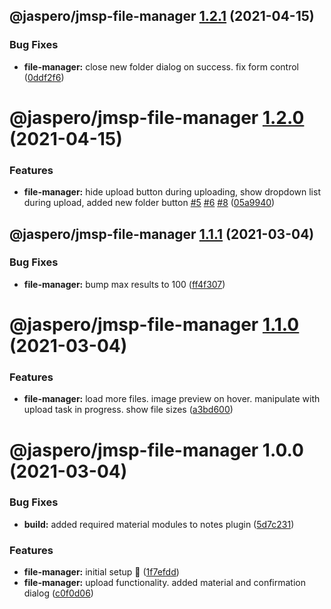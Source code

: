 ## @jaspero/jmsp-file-manager [1.2.1](https://github.com/Jaspero/jms-plugins/compare/@jaspero/jmsp-file-manager@1.2.0...@jaspero/jmsp-file-manager@1.2.1) (2021-04-15)


### Bug Fixes

* **file-manager:** close new folder dialog on success. fix form control ([0ddf2f6](https://github.com/Jaspero/jms-plugins/commit/0ddf2f61ce8d95861b467166502637ab48636e1a))

# @jaspero/jmsp-file-manager [1.2.0](https://github.com/Jaspero/jms-plugins/compare/@jaspero/jmsp-file-manager@1.1.1...@jaspero/jmsp-file-manager@1.2.0) (2021-04-15)


### Features

* **file-manager:** hide upload button during uploading, show dropdown list during upload, added new folder button [#5](https://github.com/Jaspero/jms-plugins/issues/5) [#6](https://github.com/Jaspero/jms-plugins/issues/6) [#8](https://github.com/Jaspero/jms-plugins/issues/8) ([05a9940](https://github.com/Jaspero/jms-plugins/commit/05a99404211ee9a0474cebb3628ea85a943329cc))

## @jaspero/jmsp-file-manager [1.1.1](https://github.com/Jaspero/jms-plugins/compare/@jaspero/jmsp-file-manager@1.1.0...@jaspero/jmsp-file-manager@1.1.1) (2021-03-04)


### Bug Fixes

* **file-manager:** bump max results to 100 ([ff4f307](https://github.com/Jaspero/jms-plugins/commit/ff4f3072d63ca696809d1f18b39c0cb99f65d2c5))

# @jaspero/jmsp-file-manager [1.1.0](https://github.com/Jaspero/jms-plugins/compare/@jaspero/jmsp-file-manager@1.0.0...@jaspero/jmsp-file-manager@1.1.0) (2021-03-04)


### Features

* **file-manager:** load more files. image preview on hover. manipulate with upload task in progress. show file sizes ([a3bd600](https://github.com/Jaspero/jms-plugins/commit/a3bd600ca957fc54d6007e27926a06ae35d1b435))

# @jaspero/jmsp-file-manager 1.0.0 (2021-03-04)


### Bug Fixes

* **build:** added required material modules to notes plugin ([5d7c231](https://github.com/Jaspero/jms-plugins/commit/5d7c231b8949ac5c8133b70671ceb3b894b374d9))


### Features

* **file-manager:** initial setup :tada: ([1f7efdd](https://github.com/Jaspero/jms-plugins/commit/1f7efdd2fa4c94422a3013b980b07f9ae84bcb6c))
* **file-manager:** upload functionality. added material and confirmation dialog ([c0f0d06](https://github.com/Jaspero/jms-plugins/commit/c0f0d06a8a05563f119599fac49c899456a7e0dc))
